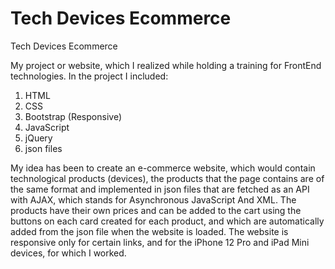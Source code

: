 # Tech Devices Ecommerce
Tech Devices Ecommerce

My project or website, which I realized while holding a training for FrontEnd technologies. In the project I included:

1. HTML
2. CSS
3. Bootstrap (Responsive)
4. JavaScript
5. jQuery
6. json files

My idea has been to create an e-commerce website, which would contain technological products (devices), the products that the page contains are of the same format and implemented in json files that are fetched as an API with AJAX, which stands for Asynchronous JavaScript And XML. The products have their own prices and can be added to the cart using the buttons on each card created for each product, and which are automatically added from the json file when the website is loaded. The website is responsive only for certain links, and for the iPhone 12 Pro and iPad Mini devices, for which I worked.